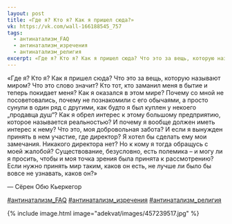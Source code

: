 ```yaml
---
layout: post
title: «Где я? Кто я? Как я пришел сюда?»
vk: https://vk.com/wall-166188545_757
tags:
  - антинатализм_FAQ
  - антинатализм_изречения
  - антинатализм_религия
excerpt: «Где я? Кто я? Как я пришел сюда? Что это за вещь, которую называют миром? Что это слово значит? Кто тот, кто заманил меня в бытие и теперь покидает меня? Как я оказался в этом мире? Почему со мной не посоветовались, почему не познакомили с его обычаями, а просто сунули в один ряд с другими, как будто я был куплен у некоего „продавца душ“? ...
---
```

«Где я? Кто я? Как я пришел сюда? Что это за вещь, которую называют миром? Что это слово значит? Кто тот, кто заманил меня в бытие и теперь покидает меня? Как я оказался в этом мире? Почему со мной не посоветовались, почему не познакомили с его обычаями, а просто сунули в один ряд с другими, как будто я был куплен у некоего „продавца душ“? Как я обрел интерес к этому большому предприятию, которое называется реальностью? И почему я вообще должен иметь интерес к нему? Что это, моя добровольная забота? И если я вынужден принять в нем участие, где директор? Я хотел бы сделать ему мои замечания. Никакого директора нет? Но к кому я тогда обращусь с моей жалобой? Существование, безусловно, есть полемика – и могу ли я просить, чтобы и моя точка зрения была принята к рассмотрению? Если нужно принять мир таким, каков он есть, не лучше ли было бы вовсе не узнавать, каков он?»

— Сёрен Обю Кьеркегор 

[#антинатализм_FAQ](poisk.html#антинатализм_FAQ)
[#антинатализм_изречения](poisk.html#антинатализм_изречения)
[#антинатализм_религия](poisk.html#антинатализм_религия)

{% include image.html image="adekvat/images/457239517.jpg" %}
